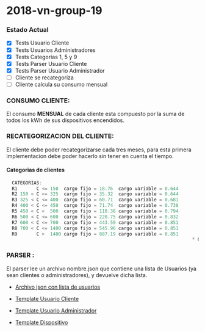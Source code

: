 # 2018-vn-group-19

### Estado Actual
- [X] Tests Usuario Cliente
- [X] Tests Usuarios Administradores
- [X] Tests Categorias 1, 5 y 9
- [X] Tests Parser Usuario Cliente
- [X] Tests Parser Usuario Administrador
- [ ] Cliente se recategoriza
- [ ] Cliente calcula su consumo mensual

### CONSUMO CLIENTE:
El consumo **MENSUAL** de cada cliente esta compuesto por la suma de todos los kWh de sus dispositivos encendidos.

### RECATEGORIZACION DEL CLIENTE:
El cliente debe poder recategorizarse cada tres meses, para esta primera implementacion debe poder hacerlo sin tener en cuenta el tiempo.

#### Categorias de clientes

```JAVA
  CATEGORIAS:
  R1       C <= 150  cargo fijo = 18.76  cargo variable = 0.644
  R2 150 < C <= 325  cargo fijo = 35.32  cargo variable = 0.644
  R3 325 < C <= 400  cargo fijo = 60.71  cargo variable = 0.681
  R4 400 < C <= 450  cargo fijo = 71.74  cargo variable = 0.738
  R5 450 < C <  500  cargo fijo = 110.38 cargo variable = 0.794
  R6 500 < C <= 600  cargo fijo = 220.75 cargo variable = 0.832
  R7 600 < C <= 700  cargo fijo = 443.59 cargo variable = 0.851
  R8 700 < C <= 1400 cargo fijo = 545.96 cargo variable = 0.851
  R9       C >  1400 cargo fijo = 887.19 cargo variable = 0.851
                                                                    * C = consumo mensual del cliente
```


### PARSER :

El parser lee un archivo nombre.json que contiene una lista de Usuarios (ya sean clientes o administradores), y devuelve dicha lista.

- [Archivo json con lista de usuarios](https://github.com/dds-utn/2018-vn-group-19/blob/master/src/test/java/testParser/usuarios.json)

- [Template Usuario Cliente](https://github.com/dds-utn/2018-vn-group-19/blob/master/src/test/java/testParser/cliente.json)
- [Template Usuario Administrador](https://github.com/dds-utn/2018-vn-group-19/blob/master/src/test/java/testParser/administrador.json)

- [Template Dispositivo](https://github.com/dds-utn/2018-vn-group-19/blob/master/src/test/java/testParser/dispositivo.json)

